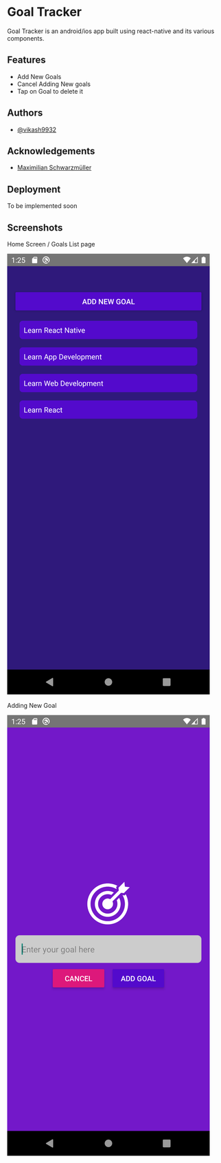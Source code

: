 # Goal Tracker

Goal Tracker is an android/ios app built using react-native and its various components.

## Features

- Add New Goals
- Cancel Adding New goals
- Tap on Goal to delete it

## Authors

- [@vikash9932](https://www.github.com/vikash9932)

## Acknowledgements

- [Maximilian Schwarzmüller](https://www.linkedin.com/in/maximilian-schwarzmueller/)

## Deployment

To be implemented soon

## Screenshots

Home Screen / Goals List page

![Goals List Screenshot](/assets/images/goalsList.png)

Adding New Goal

![Add Goal Screenshot](/assets/images/addGoal.png)
